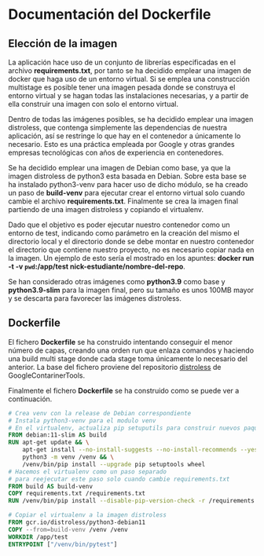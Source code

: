 # Documentación del Dockerfile

## Elección de la imagen

La aplicación hace uso de un conjunto de librerías especificadas en el archivo __requirements.txt__, por tanto se ha decidido emplear una imagen de docker que haga uso de un entorno virtual. Si se emplea una construcción multistage es posible tener una imagen pesada donde se construya el entorno virtual y se hagan todas las instalaciones necesarias, y a partir de ella construir una imagen con solo el entorno virtual.

Dentro de todas las imágenes posibles, se ha decidido emplear una imagen distroless, que contenga simplemente las dependencias de nuestra aplicación, así se restringe lo que hay en el contenedor a únicamente lo necesario. Esto es una práctica empleada por Google y otras grandes empresas tecnológicas con años de experiencia en contenedores.

Se ha decidido emplear una imagen de Debian como base, ya que la imagen distroless de python3 esta basada en Debian. Sobre esta base se ha instalado python3-venv para hacer uso de dicho módulo, se ha creado un paso de **build-venv** para ejecutar crear el entorno virtual solo cuando cambie el archivo __requirements.txt__. Finalmente se crea la imagen final partiendo de una imagen distroless y copiando el virtualenv.

Dado que el objetivo es poder ejecutar nuestro contenedor como un entorno de test, indicando como parámetro en la creación del mismo el directorio local y el directorio donde se debe montar en nuestro contenedor el directorio que contiene nuestro proyecto, no es necesario copiar nada en la imagen. Un ejemplo de esto sería el mostrado en los apuntes: **docker run -t -v `pwd`:/app/test nick-estudiante/nombre-del-repo**.

Se han considerado otras imágenes como **python3.9** como base y **python3.9-slim** para la imagen final, pero su tamaño es unos 100MB mayor y se descarta para favorecer las imágenes distroless.

## Dockerfile

El fichero __Dockerfile__ se ha construido intentando conseguir el menor número de capas, creando una orden run que enlaza comandos y haciendo una build multi stage donde cada stage toma únicamente lo necesario del anterior. La base del fichero proviene del repositorio [distroless](https://github.com/GoogleContainerTools/distroless/tree/main/examples/python3-requirements) de GoogleContarinerTools.

Finalmente el fichero __Dockerfile__ se ha construido como se puede ver a continuación.

```dockerfile
# Crea venv con la release de Debian correspondiente
# Instala python3-venv para el modulo venv
# En el virtualenv, actualiza pip setuputils para construir nuevos paquetes
FROM debian:11-slim AS build
RUN apt-get update && \
    apt-get install --no-install-suggests --no-install-recommends --yes python3-venv && \
    python3 -m venv /venv && \
    /venv/bin/pip install --upgrade pip setuptools wheel
# Hacemos el virtualenv como un paso separado 
# para reejecutar este paso solo cuando cambie requirements.txt
FROM build AS build-venv
COPY requirements.txt /requirements.txt
RUN /venv/bin/pip install --disable-pip-version-check -r /requirements.txt

# Copiar el virtualenv a la imagen distroless
FROM gcr.io/distroless/python3-debian11
COPY --from=build-venv /venv /venv
WORKDIR /app/test
ENTRYPOINT ["/venv/bin/pytest"]
```
